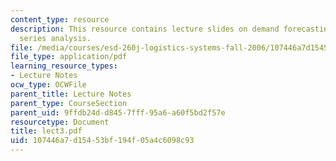 ```yaml
---
content_type: resource
description: This resource contains lecture slides on demand forecasting and time
  series analysis.
file: /media/courses/esd-260j-logistics-systems-fall-2006/107446a7d15453bf194f05a4c6098c93_lect3.pdf
file_type: application/pdf
learning_resource_types:
- Lecture Notes
ocw_type: OCWFile
parent_title: Lecture Notes
parent_type: CourseSection
parent_uid: 9ffdb24d-d845-7fff-95a6-a60f5bd2f57e
resourcetype: Document
title: lect3.pdf
uid: 107446a7-d154-53bf-194f-05a4c6098c93
---
```

